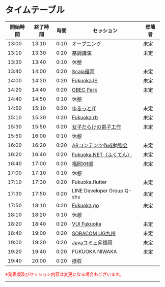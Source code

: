 # タイムテーブル

| 開始時間 | 終了時間 | 時間 | セッション | 登壇者 |
| --- | --- | --- | --- | --- |
| 13:00 | 13:10 | 0:10 | オープニング | 未定 |
| 13:10 | 13:30 | 0:20 | 基調講演 | 未定 |
| 13:30 | 13:40 | 0:10 | 休憩 | |
| 13:40 | 14:00 | 0:20 | [Scala福岡](https://scala.connpass.com/) | 未定 |
| 14:00 | 14:20 | 0:20 | [FukuokaJS](https://fukuokajs.connpass.com/) | 未定 |
| 14:20 | 14:40 | 0:20 | [GBEC Park](https://gbec.connpass.com/) | 未定 |
| 14:40 | 14:50 | 0:10 | 休憩 | |
| 14:50 | 15:10 | 0:20 | [ゆるっとIT](https://yurutto-it.connpass.com/) | 未定 |
| 15:10 | 15:30 | 0:20 | [Fukuoka.rb](https://fukuokarb.connpass.com/) | 未定 |
| 15:30 | 15:50 | 0:20 | [女子だらけの電子工作](https://jyoshidarake.connpass.com/) | 未定 |
| 15:50 | 16:00 | 0:10 | 休憩 | |
| 16:00 | 16:20 | 0:20 | [ARコンテンツ作成勉強会](https://xr-fukuoka.connpass.com/) | 未定 |
| 16:20 | 16:40 | 0:20 | [Fukuoka.NET（ふくてん）](https://fukuten.connpass.com/) | 未定 |
| 16:40 | 17:00 | 0:20 | [福岡XR部](https://fukuoka-xr-club.connpass.com/) | 未定 |
| 17:00 | 17:10 | 0:10 | 休憩 | |
| 17:10 | 17:30 | 0:20 | Fukuoka.flutter | 未定 |
| 17:30 | 17:50 | 0:20 | LINE Developer Group Q-shu | 未定 |
| 17:50 | 18:10 | 0:20 | [Fukuoka.go](https://fukuokago.connpass.com/) | 未定 |
| 18:10 | 18:20 | 0:10 | 休憩 | |
| 18:20 | 18:40 | 0:20 | [VUI Fukuoka](https://vuifukuoka.connpass.com/) | 未定 |
| 18:40 | 19:00 | 0:20 | [SORACOM UG九州](https://soracom-ug.jp/) | 未定 |
| 19:00 | 19:20 | 0:20 | [Javaコミュ＠福岡](https://javaq.connpass.com/) | 未定 |
| 19:20 | 19:40 | 0:20 | FUKUOKA NIWAKA | 未定 |
| 19:40 | 20:00 | 0:20 | 撤収 | |

<font color="Red">※発表順及びセッション内容は変更になる場合もございます。</font>

---
